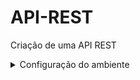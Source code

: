# API-REST
Criação de uma API REST

<details>
  <summary>Configuração do ambiente</summary>
  
  
### Instalações necessárias local:
*Insomnia*, *MySql Workbench*

##### WINDOWS:
* 1 - bash: `choco install insomnia-rest-api-client`
* 2 - bash: `choco install mysql.workbench`
##### LINUX (UBUNTU)
* 1 - bash: `sudo apt install mysql-workbench`
* 2 - bash: `sudo snap install insomnia`


### Instalações necessárias servidor:

##### REMOVER VERSÕES ANTERIORES DO DOCKER
* 1 - bash: `sudo apt-get remove \`
      `docker \`
      `docker-engine \`
      `docker.io \`
      `containerd runc -y`
##### ATUALIZAR PACOTES    
* 2 - bash: `sudo apt update`
* 2.1 - bash: `sudo apt upgrade`

##### INSTALA O DOCKER-CE
* 3 - bash: `sudo apt install \`
      `apt-transport-https \`
      `ca-certificates \`
      `curl \`
      `gnupg-agent \`
      `software-properties-common -y`
* 3.1 - bash: `curl -fsSL https://download.docker.com/linux/ubuntu/gpg | sudo apt-key add -`
* 3.2 - bash: `sudo add-apt-repository \`
              `"deb [arch=amd64] https://download.docker.com/linux/ubuntu \`
              `$(lsb_release -cs) \`
              `stable" -y`      
* 3.3 - bash: `sudo apt update`
* 3.4 - bash: `sudo apt install docker-ce docker-ce-cli containerd.io -y`

##### CRIANDO O CONTAINER DO MARIADB
* 4 - bash: `sudo docker run --restart always -d --name bdmariadb1 -p 3306:3306 \`
            `-e MYSQL_ROOT_PASSWORD=SUA_SENHA_FORTE mariadb`

##### COMANDOS DOCKER
*Para verificar o funcionamento do container:*
</br>

* bash: `sudo docker ps`

*Para parar o container criado:*
</br>

* bash: `sudo docker stop bdmariadb1`

*Para startar o container criado:*
</br>

* bash: `sudo docker start bdmariadb1`

*Para restartar o container criado:*
</br>

* bash: `sudo docker restart bdmariadb1`

*Para remover o container criado:*
</br>

* bash: `sudo docker rm bdmariadb1`

##### LIBERAR PORTA 3306
* 5 - Crie uma regra no firewall do servidor liberando o protocolo tcp na porta 3306 no seu servidor



 
</details>

